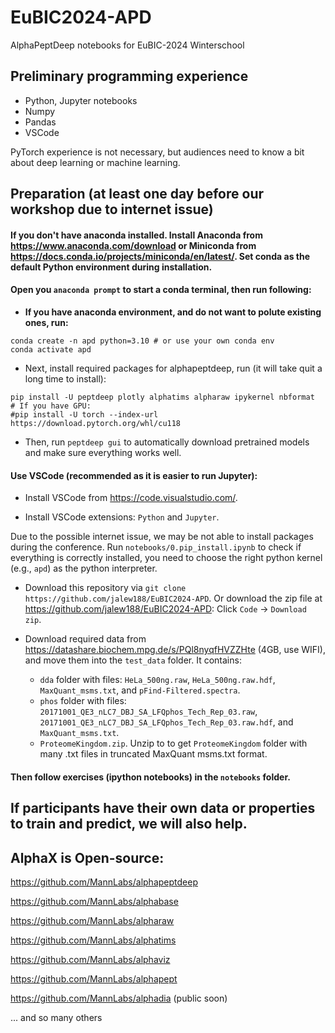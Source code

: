 # EuBIC2024-APD
AlphaPeptDeep notebooks for EuBIC-2024 Winterschool

## Preliminary programming experience

* Python, Jupyter notebooks
* Numpy
* Pandas
* VSCode

PyTorch experience is not necessary, but audiences need to know a bit about deep learning or machine learning.

## Preparation (at least one day before our workshop due to internet issue)

#### **If you don't have anaconda installed**. Install Anaconda from https://www.anaconda.com/download or Miniconda from https://docs.conda.io/projects/miniconda/en/latest/. Set conda as the default Python environment during installation.

#### Open you `anaconda prompt` to start a conda terminal, then run following:
* **If you have anaconda environment, and do not want to polute existing ones, run:**
```
conda create -n apd python=3.10 # or use your own conda env
conda activate apd
```

* Next, install required packages for alphapeptdeep, run (it will take quit a long time to install):
```
pip install -U peptdeep plotly alphatims alpharaw ipykernel nbformat
# If you have GPU:
#pip install -U torch --index-url https://download.pytorch.org/whl/cu118
```

* Then, run `peptdeep gui` to automatically download pretrained models and make sure everything works well.

#### Use VSCode (recommended as it is easier to run Jupyter):
* Install VSCode from https://code.visualstudio.com/. 

* Install VSCode extensions: `Python` and `Jupyter`.


Due to the possible internet issue, we may be not able to install packages during the conference. Run `notebooks/0.pip_install.ipynb` to check if everything is correctly installed, you need to choose the right python kernel (e.g., `apd`) as the python interpreter.

* Download this repository via `git clone https://github.com/jalew188/EuBIC2024-APD`. Or download the zip file at https://github.com/jalew188/EuBIC2024-APD: Click `Code` -> `Download zip`.

* Download required data from https://datashare.biochem.mpg.de/s/PQl8nyqfHVZZHte (4GB, use WIFI), and move them into the `test_data` folder. It contains:
  * `dda` folder with files: `HeLa_500ng.raw`, `HeLa_500ng.raw.hdf`, `MaxQuant_msms.txt`, and `pFind-Filtered.spectra`.
  * `phos` folder with files: `20171001_QE3_nLC7_DBJ_SA_LFQphos_Tech_Rep_03.raw`, `20171001_QE3_nLC7_DBJ_SA_LFQphos_Tech_Rep_03.raw.hdf`, and `MaxQuant_msms.txt`.
  * `ProteomeKingdom.zip`. Unzip to to get `ProteomeKingdom` folder with many .txt files in truncated MaxQuant msms.txt format.

#### Then follow exercises (ipython notebooks) in the `notebooks` folder.


## If participants have their own data or properties to train and predict, we will also help.

## AlphaX is Open-source:

https://github.com/MannLabs/alphapeptdeep

https://github.com/MannLabs/alphabase

https://github.com/MannLabs/alpharaw

https://github.com/MannLabs/alphatims

https://github.com/MannLabs/alphaviz

https://github.com/MannLabs/alphapept

https://github.com/MannLabs/alphadia (public soon)

... and so many others